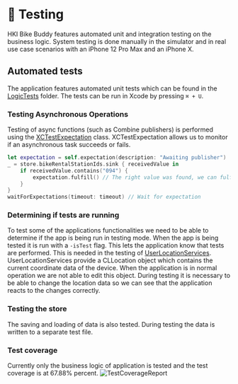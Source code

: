# 🧪 Testing
HKI Bike Buddy features automated unit and integration testing on the business logic. System testing is done manually in the simulator and in real use case scenarios with an iPhone 12 Pro Max and an iPhone X.
## Automated tests
The application features automated unit tests which can be found in the [LogicTests](https://github.com/JuanitoSebastian/HKI-Bike-Buddy/tree/main/LogicTests) folder. 
The tests can be run in Xcode by pressing ``⌘ + U``.
### Testing Asynchronous Operations
Testing of async functions (such as Combine publishers) is performed using the [XCTestExpectation](https://developer.apple.com/documentation/xctest/asynchronous_tests_and_expectations/testing_asynchronous_operations_with_expectations) class. XCTestExpectation allows us to monitor if an asynchronous task succeeds or fails. 
``` swift
let expectation = self.expectation(description: "Awaiting publisher")
_ = store.bikeRentalStationIds.sink { receivedValue in
    if receivedValue.contains("094") {
        expectation.fulfill() // The right value was found, we can fulfill expectations
    }
}
waitForExpectations(timeout: timeout) // Wait for expectation
```
### Determining if tests are running
To test some of the applications functionalities we need to be able to determine if the app is being run in testing mode. When the app is being tested it is run with a  ``-isTest`` flag. This lets the application know that tests are performed. 
This is needed in the testing of [UserLocationServices](https://github.com/JuanitoSebastian/HKI-Bike-Buddy/blob/main/HKIBikeBuddy/Services/UserLocationService.swift). UserLocationServices provide a CLLocation object which contains the current coordinate data of the device. When the application is in normal operation we are not able to edit this object. During testing it is necessary to be able to change the location data so we can see that the application reacts to the changes correctly. 
### Testing the store
The saving and loading of data is also tested. During testing the data is written to a separate test file.
### Test coverage
Currently only the business logic of application is tested and the test coverage is at 67.88% percent.
![TestCoverageReport](https://raw.githubusercontent.com/JuanitoSebastian/HelsinkiBikeBuddy/main/Documentation/graphics/TestCov.png)
